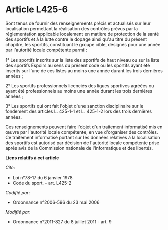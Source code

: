 # Article L425-6

Sont tenus de fournir des renseignements précis et actualisés sur leur localisation permettant la réalisation des contrôles
prévus par la réglementation applicable localement en matière de protection de la santé des sportifs et à la lutte contre le
dopage ainsi qu'au titre du présent chapitre, les sportifs, constituant le groupe cible, désignés pour une année par
l'autorité locale compétente parmi : 

1° Les sportifs inscrits sur la liste des sportifs de haut niveau ou sur la liste des sportifs Espoirs au sens du présent
code ou les sportifs ayant été inscrits sur l'une de ces listes au moins une année durant les trois dernières années ; 

2° Les sportifs professionnels licenciés des ligues sportives agréées ou ayant été professionnels au moins une année durant
les trois dernières années ; 

3° Les sportifs qui ont fait l'objet d'une sanction disciplinaire sur le fondement des articles L. 425-1-1 et L. 425-1-2 lors
des trois dernières années. 

Ces renseignements peuvent faire l'objet d'un traitement informatisé mis en œuvre par l'autorité locale compétente, en vue
d'organiser des contrôles. Ce traitement informatisé portant sur les données relatives à la localisation des sportifs est
autorisé par décision de l'autorité locale compétente prise après avis de la Commission nationale de l'informatique et des
libertés.

**Liens relatifs à cet article**

_Cite_:

  - Loi n°78-17 du 6 janvier 1978
  - Code du sport. - art. L425-2

_Codifié par_:

  - Ordonnance n°2006-596 du 23 mai 2006

_Modifié par_:

  - Ordonnance n°2011-827 du 8 juillet 2011 - art. 9
